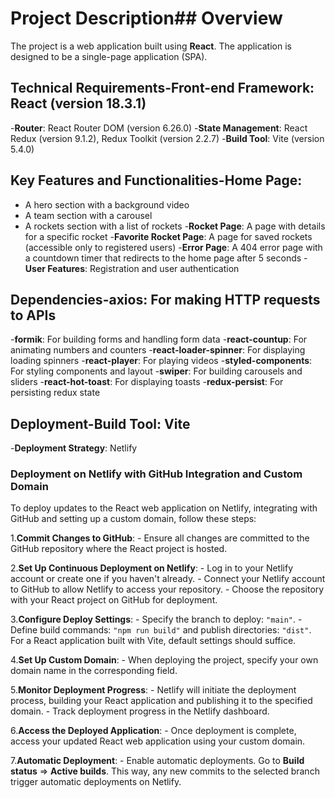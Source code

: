 # Project Description## Overview

The project is a web application built using **React**. The application is designed to be a single-page application (SPA).

## Technical Requirements-**Front-end Framework**: React (version 18.3.1)
-**Router**: React Router DOM (version 6.26.0)
-**State Management**: React Redux (version 9.1.2), Redux Toolkit (version 2.2.7)
-**Build Tool**: Vite (version 5.4.0)

## Key Features and Functionalities-**Home Page**:
  - A hero section with a background video
  - A team section with a carousel
  - A rockets section with a list of rockets
-**Rocket Page**: A page with details for a specific rocket
-**Favorite Rocket Page**: A page for saved rockets (accessible only to registered users)
-**Error Page**: A 404 error page with a countdown timer that redirects to the home page after 5 seconds
-**User Features**: Registration and user authentication

## Dependencies-**axios**: For making HTTP requests to APIs
-**formik**: For building forms and handling form data
-**react-countup**: For animating numbers and counters
-**react-loader-spinner**: For displaying loading spinners
-**react-player**: For playing videos
-**styled-components**: For styling components and layout
-**swiper**: For building carousels and sliders
-**react-hot-toast**: For displaying toasts
-**redux-persist**: For persisting redux state

## Deployment-**Build Tool**: Vite
-**Deployment Strategy**: Netlify

### Deployment on Netlify with GitHub Integration and Custom Domain

To deploy updates to the React web application on Netlify, integrating with GitHub and setting up a custom domain, follow these steps:

1.**Commit Changes to GitHub**:
    - Ensure all changes are committed to the GitHub repository where the React project is hosted.

2.**Set Up Continuous Deployment on Netlify**:
    - Log in to your Netlify account or create one if you haven't already.
    - Connect your Netlify account to GitHub to allow Netlify to access your repository.
    - Choose the repository with your React project on GitHub for deployment.

3.**Configure Deploy Settings**:
    - Specify the branch to deploy: `"main"`.
    - Define build commands: `"npm run build"` and publish directories: `"dist"`. For a React application built with Vite, default settings should suffice.

4.**Set Up Custom Domain**:
    - When deploying the project, specify your own domain name in the corresponding field.

5.**Monitor Deployment Progress**:
    - Netlify will initiate the deployment process, building your React application and publishing it to the specified domain.
    - Track deployment progress in the Netlify dashboard.

6.**Access the Deployed Application**:
    - Once deployment is complete, access your updated React web application using your custom domain.

7.**Automatic Deployment**:
    - Enable automatic deployments. Go to **Build status** => **Active builds**. This way, any new commits to the selected branch trigger automatic deployments on Netlify.

